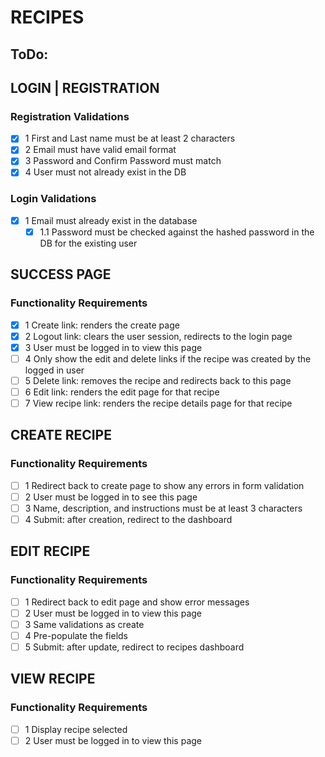 # RECIPES

## ToDo:
## LOGIN | REGISTRATION 
### Registration Validations
- [x] 1 First and Last name must be at least 2 characters
- [x] 2 Email must have valid email format
- [x] 3 Password and Confirm Password must match
- [x] 4 User must not already exist in the DB
### Login Validations
- [x] 1 Email must already exist in the database
    -[x] 1.1 Password must be checked against the hashed password in the DB for the existing user
## SUCCESS PAGE
### Functionality Requirements
- [x] 1 Create link: renders the create page
- [x] 2 Logout link: clears the user session, redirects to the login page
- [x] 3 User must be logged in to view this page
- [ ] 4 Only show the edit and delete links if the recipe was created by the logged in user
- [ ] 5 Delete link: removes the recipe and redirects back to this page
- [ ] 6 Edit link: renders the edit page for that recipe
- [ ] 7 View recipe link: renders the recipe details page for that recipe
## CREATE RECIPE
### Functionality Requirements
- [ ] 1 Redirect back to create page to show any errors in form validation
- [ ] 2 User must be logged in to see this page
- [ ] 3 Name, description, and instructions must be at least 3 characters
- [ ] 4 Submit: after creation, redirect to the dashboard
## EDIT RECIPE
### Functionality Requirements
- [ ] 1 Redirect back to edit page and show error messages
- [ ] 2 User must be logged in to view this page
- [ ] 3 Same validations as create
- [ ] 4 Pre-populate the fields
- [ ] 5 Submit: after update, redirect to recipes dashboard
## VIEW RECIPE
### Functionality Requirements
- [ ] 1 Display recipe selected
- [ ] 2 User must be logged in to view this page

